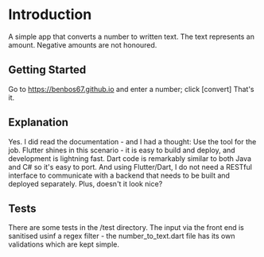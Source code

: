 # Introduction

A simple app that converts a number to written text.
The text represents an amount. Negative amounts are not honoured.

## Getting Started

Go to https://benbos67.github.io and enter a number; click [convert]
That's it.

## Explanation

Yes. I did read the documentation - and I had a thought:
Use the tool for the job. Flutter shines in this scenario - it is easy to build and deploy,
and development is lightning fast.
Dart code is remarkably similar to both Java and C# so it's easy to port. And using Flutter/Dart, 
I do not need a RESTful interface to communicate with a backend that needs to be built and deployed separately. 
Plus, doesn't it look nice?

## Tests

There are some tests in the /test directory. The input via the front end is sanitised usinf a regex filter - 
the number_to_text.dart file has its own validations which are kept simple.
